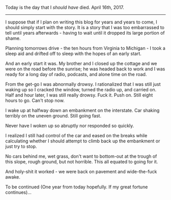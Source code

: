 Today is the day that I _should have_ died. April 16th, 2017.

---

I suppose that if I plan on writing this blog for years and years to come, I should simply start with the story. It is a story that I was too embarrassed to tell until years afterwards - having to wait until it dropped its large portion of shame.

Planning tomorrows drive - the ten hours from Virginia to Michigan - I took a sleep aid and drifted off to sleep with the hopes of an early start.

And an early start it was. My brother and I closed up the cottage and we were on the road before the sunrise; he was headed back to work and I was ready for a long day of radio, podcasts, and alone time on the road.

From the get-go I was abnormally drowsy. I rationalized that I was still just waking up so I cracked the window, turned the radio up, and carried on. Half and hour later, I was still really drowsy. Fuck it. Push on. Still eight hours to go. Can't stop now.

I wake up at halfway down an embankment on the interstate. Car shaking terribly on the uneven ground. Still going fast.

Never have I woken up so abruptly nor responded so quickly.

I realized I still had control of the car and eased on the breaks while calculating whether I should attempt to climb back up the embankment or just try to stop.

No cars behind me, wet grass, don't want to bottom-out at the trough of this slope, rough ground, but not horrible. This all equated to going for it.

And holy-shit it worked - we were back on pavement and wide-the-fuck awake.

To be continued (One year from today hopefully. If my great fortune continues)...  
